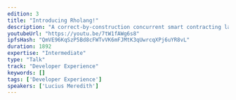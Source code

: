 ```yaml
---
edition: 3
title: "Introducing Rholang!"
description: "A correct-by-construction concurrent smart contracting language. We give a basic introduction and show a translation of ERC 20 token contract into Rholang."
youtubeUrl: "https://youtu.be/7tW1fAWg6s8"
ipfsHash: "QmVE96KqSzP5Bd8cFWTvVK6mFJMtK3qUwrcqXPj6uYR8vL"
duration: 1892
expertise: "Intermediate"
type: "Talk"
track: "Developer Experience"
keywords: []
tags: ['Developer Experience']
speakers: ['Lucius Meredith']
---
```

